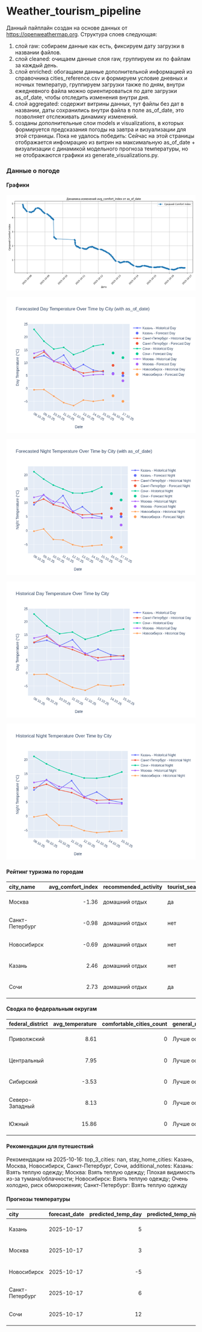 # Weather_tourism_pipeline
Данный пайплайн создан на основе данных от https://openweathermap.org.
Структура слоев следующая:
  1) слой raw: 
  собираем данные как есть, фиксируем дату загрузки в названии файлов.
  2) слой cleaned:
  очищаем данные слоя raw, группируем их по файлам за каждый день.
  3) слой enriched:
  обогащаем данные дополнительной информацией из справочника cities_reference.csv и формируем условие дневных и ночных температур,
  группируем загрузки также по дням, внутри ежедневного файла можно ориентироваться по дате загрузки as_of_date, чтобы отследить изменения внутри дня.
  4) слой aggregated:
   содержит витрины данных, тут файлы без дат в названии, даты сохранились внутри файла в поле as_of_date, это позволняет отслеживать динамику изменений.
  6) созданы дополнительные слои models и visualizations, в которых формируется предсказания погоды на завтра и визуализации для этой страницы.
  Пока не удалось победить: Сейчас на этой страницы отображается инфомрацию из витрин на максимальную as_of_date + визуализации с динамикой модельного прогноза температуры, 
  но не отображаются графики из generate_visualizations.py.
<!-- WEATHER DATA START -->
### Данные о погоде

#### Графики
![Comfort Index Trend](data/visualizations/comfort_index_trend.png)

![Forecasted Day Temperature](data/visualizations/forecasted_day_temperature.png)

![Forecasted Night Temperature](data/visualizations/forecasted_night_temperature.png)

![Historical Day Temperature](data/visualizations/historical_day_temperature.png)

![Historical Night Temperature](data/visualizations/historical_night_temperature.png)

#### Рейтинг туризма по городам
| city_name       |   avg_comfort_index | recommended_activity   | tourist_season_match   | tourism_season   | tour_recommendation       | as_of_date          |
|:----------------|--------------------:|:-----------------------|:-----------------------|:-----------------|:--------------------------|:--------------------|
| Москва          |               -1.36 | домашний отдых         | да                     | Круглогодично    | домашний отдых в сезон    | 2025-10-16 20:39:00 |
| Санкт-Петербург |               -0.98 | домашний отдых         | нет                    | Май-Сентябрь     | домашний отдых вне сезона | 2025-10-16 20:39:00 |
| Новосибирск     |               -0.69 | домашний отдых         | нет                    | Июнь-Август      | домашний отдых вне сезона | 2025-10-16 20:39:00 |
| Казань          |                2.46 | домашний отдых         | нет                    | Май-Сентябрь     | домашний отдых вне сезона | 2025-10-16 20:39:00 |
| Сочи            |                2.73 | домашний отдых         | да                     | Май-Октябрь      | домашний отдых в сезон    | 2025-10-16 20:39:00 |

#### Сводка по федеральным округам
| federal_district   |   avg_temperature |   comfortable_cities_count | general_recommendation   | as_of_date          |
|:-------------------|------------------:|---------------------------:|:-------------------------|:--------------------|
| Приволжский        |              8.61 |                          0 | Лучше остаться дома      | 2025-10-16 20:39:00 |
| Центральный        |              7.95 |                          0 | Лучше остаться дома      | 2025-10-16 20:39:00 |
| Сибирский          |             -3.53 |                          0 | Лучше остаться дома      | 2025-10-16 20:39:00 |
| Северо-Западный    |              8.13 |                          0 | Лучше остаться дома      | 2025-10-16 20:39:00 |
| Южный              |             15.86 |                          0 | Лучше остаться дома      | 2025-10-16 20:39:00 |

#### Рекомендации для путешествий
Рекомендации на 2025-10-16: top_3_cities: nan, stay_home_cities: Казань, Москва, Новосибирск, Санкт-Петербург, Сочи, additional_notes: Казань: Взять теплую одежду; Москва: Взять теплую одежду; Плохая видимость из-за тумана/облачности; Новосибирск: Взять теплую одежду; Очень холодно, риск обморожения; Санкт-Петербург: Взять теплую одежду

#### Прогнозы температуры
| city            | forecast_date   |   predicted_temp_day |   predicted_temp_night | model_type       | as_of_date          |
|:----------------|:----------------|---------------------:|-----------------------:|:-----------------|:--------------------|
| Казань          | 2025-10-17      |                    5 |                      5 | LinearRegression | 2025-10-16 20:39:22 |
| Москва          | 2025-10-17      |                    3 |                      2 | LinearRegression | 2025-10-16 20:39:22 |
| Новосибирск     | 2025-10-17      |                   -5 |                     -6 | LinearRegression | 2025-10-16 20:39:22 |
| Санкт-Петербург | 2025-10-17      |                    6 |                      6 | LinearRegression | 2025-10-16 20:39:22 |
| Сочи            | 2025-10-17      |                   12 |                     11 | LinearRegression | 2025-10-16 20:39:22 |


<!-- WEATHER DATA END -->
